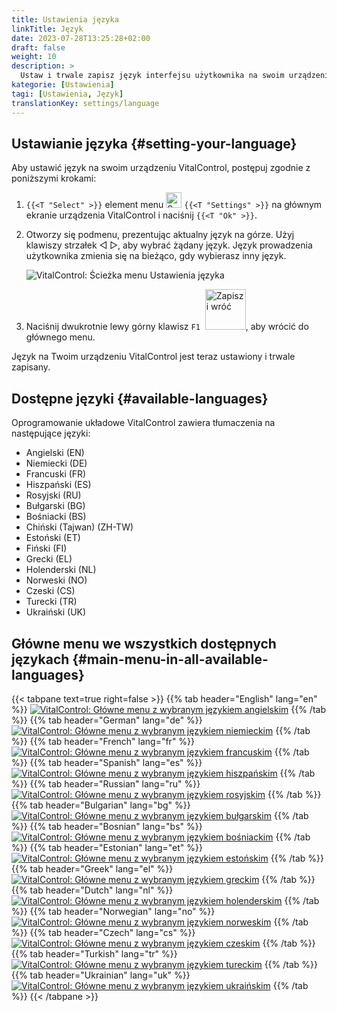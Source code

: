 ```yaml
---
title: Ustawienia języka
linkTitle: Język
date: 2023-07-28T13:25:28+02:00
draft: false
weight: 10
description: >
  Ustaw i trwale zapisz język interfejsu użytkownika na swoim urządzeniu VitalControl.
kategorie: [Ustawienia]
tagi: [Ustawienia, Język]
translationKey: settings/language
---
```

## Ustawianie języka {#setting-your-language}

Aby ustawić język na swoim urządzeniu VitalControl, postępuj zgodnie z poniższymi krokami:

1. `{{<T "Select" >}}` element menu <img src="/icons/gear.svg" width="25" align="bottom" alt="Settings" /> `{{<T "Settings" >}}` na głównym ekranie urządzenia VitalControl i naciśnij `{{<T "Ok" >}}`.

1. Otworzy się podmenu, prezentując aktualny język na górze. Użyj klawiszy strzałek ◁ ▷, aby wybrać żądany język. Język prowadzenia użytkownika zmienia się na bieżąco, gdy wybierasz inny język.

   ![VitalControl: Ścieżka menu Ustawienia języka](../images/select-lang.png "Ustawianie języka")

1. Naciśnij dwukrotnie lewy górny klawisz `F1` &nbsp;<img src="/icons/footer/save_exit.svg" width="65" align="bottom" alt="Zapisz i wróć" />, aby wrócić do głównego menu.

Język na Twoim urządzeniu VitalControl jest teraz ustawiony i trwale zapisany.

## Dostępne języki {#available-languages}

Oprogramowanie układowe VitalControl zawiera tłumaczenia na następujące języki:

- Angielski (EN)
- Niemiecki (DE)
- Francuski (FR)
- Hiszpański (ES)
- Rosyjski (RU)
- Bułgarski (BG)
- Bośniacki (BS)
- Chiński (Tajwan) (ZH-TW)
- Estoński (ET)
- Fiński (FI)
- Grecki (EL)
- Holenderski (NL)
- Norweski (NO)
- Czeski (CS)
- Turecki (TR)
- Ukraiński (UK)

## Główne menu we wszystkich dostępnych językach {#main-menu-in-all-available-languages}

{{< tabpane text=true right=false >}}
  {{% tab header="English" lang="en" %}}
[![VitalControl: Główne menu z wybranym językiem angielskim](/images/homescreen/english.png "Główne menu Angielski")](/en/demo/ "Demo app VitalControl (EN)")
  {{% /tab %}}
  {{% tab header="German" lang="de" %}}
[![VitalControl: Główne menu z wybranym językiem niemieckim](/images/homescreen/german.png "Główne menu Niemiecki")](/demo/ "Demo app VitalControl (DE)")
  {{% /tab %}}
  {{% tab header="French" lang="fr" %}}
[![VitalControl: Główne menu z wybranym językiem francuskim](/images/homescreen/french.png "Główne menu Francuski")](/fr/demo/ "Demo app VitalControl (FR)")
  {{% /tab %}}
  {{% tab header="Spanish" lang="es" %}}
[![VitalControl: Główne menu z wybranym językiem hiszpańskim](/images/homescreen/spanish.png "Główne menu Hiszpański")](/es/demo/ "Demo app VitalControl (ES)")
  {{% /tab %}}
  {{% tab header="Russian" lang="ru" %}}
[![VitalControl: Główne menu z wybranym językiem rosyjskim](/images/homescreen/russian.png "Główne menu Rosyjski")](/ru/demo/ "Demo app VitalControl (RU)")
  {{% /tab %}}
  {{% tab header="Bulgarian" lang="bg" %}}
[![VitalControl: Główne menu z wybranym językiem bułgarskim](/images/homescreen/bulgarian.png "Główne menu Bułgarski")](/bg/demo/ "Demo app VitalControl (BG)")
  {{% /tab %}}
  {{% tab header="Bosnian" lang="bs" %}}
[![VitalControl: Główne menu z wybranym językiem bośniackim](/images/homescreen/bosnian.png "Główne menu Bośniacki")](/bs/demo/ "Demo app VitalControl (BS)")
  {{% /tab %}}
  {{% tab header="Estonian" lang="et" %}}
[![VitalControl: Główne menu z wybranym językiem estońskim](/images/homescreen/estonian.png "Główne menu Estoński")](/et/demo/ "Demo app VitalControl (ET)")
  {{% /tab %}}
  {{% tab header="Greek" lang="el" %}}
[![VitalControl: Główne menu z wybranym językiem greckim](/images/homescreen/greek.png "Główne menu Grecki")](/el/demo/ "Demo app VitalControl (EL)")
  {{% /tab %}}
  {{% tab header="Dutch" lang="nl" %}}
[![VitalControl: Główne menu z wybranym językiem holenderskim](/images/homescreen/dutch.png "Główne menu Holenderski")](/nl/demo/ "Demo app VitalControl (NL)")
  {{% /tab %}}
  {{% tab header="Norwegian" lang="no" %}}
[![VitalControl: Główne menu z wybranym językiem norweskim](/images/homescreen/norwegian.png "Główne menu Norweski")](/no/demo/ "Demo app VitalControl (NO)")
  {{% /tab %}}
  {{% tab header="Czech" lang="cs" %}}
[![VitalControl: Główne menu z wybranym językiem czeskim](/images/homescreen/czech.png "Główne menu Czeski")](/cs/demo/ "Demo app VitalControl (CS)")
  {{% /tab %}}
  {{% tab header="Turkish" lang="tr" %}}
[![VitalControl: Główne menu z wybranym językiem tureckim](/images/homescreen/turkish.png "Główne menu Turecki")](/tr/demo/ "Demo app VitalControl (TR)")
  {{% /tab %}}
  {{% tab header="Ukrainian" lang="uk" %}}
[![VitalControl: Główne menu z wybranym językiem ukraińskim](/images/homescreen/ukrainian.png "Główne menu Ukraiński")](/uk/demo/ "Demo app VitalControl (UK)")
  {{% /tab %}}
{{< /tabpane >}}


